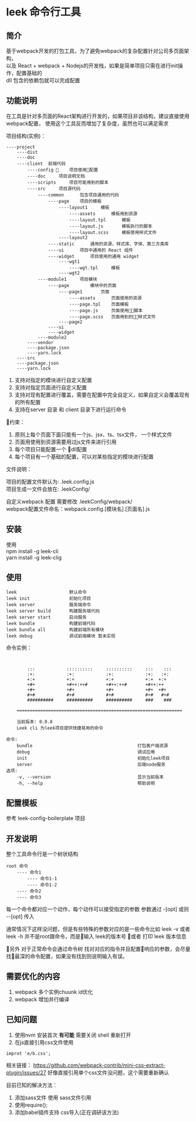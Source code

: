 # leek 命令行工具

## 简介

基于webpack开发的打包工具，为了避免webpack的复杂配置针对公司多页面架构，   
以及 React + webpack + Nodejs的开发栈，如果是简单项目只需在进行init操作，配置基础的   
dll 包含的依赖包就可以完成配置

## 功能说明

在工具是针对多页面的React架构进行开发的，如果项目非该结构，建议直接使用webpack配置，
使用这个工具反而增加了复杂度，虽然也可以满足需求

项目结构(实例)：

```
----project
    ----dist
    ----doc
    ----client  前端代码
        ----config     项目使用配置
        ----doc     项目说明文档
        ----scripts     项目可能用到的脚本
        ----src     项目源代码
            ----common      包含项目通用的代码
                ----page    项目的模板
                    ----layout1     模板
                        ----assets      模板用到资源
                        ----layout.tpl      模板
                        ----layout.js       模板执行的脚本
                        ----layout.scss     模板使用样式文件
                    ----layout2
                ----static      通用的资源，样式库、字体、第三方类库
                ----ui      项目中通用的 React 组件
                ----widget      项目使用的通用 widget
                    ----wgt1      
                        ----wgt.tpl     模板
                    ----wgt2
            ----module1     项目模块
                ----page        模块中的页面
                    ----page1       页面
                        ----assets      页面使用的资源     
                        ----page.tpl    页面模板
                        ----page.js     页面使用脚本
                        ----page.scss   页面用到的样式文件
                    ----page2
                ----ui
                ----widget
            ----module2
        ----vendor
        ----package.json
        ----yarn.lock
    ----src
    ----package.json
    ----yarn.lock
```

1. 支持对指定的模块进行自定义配置
2. 支持对指定页面进行自定义配置
3. 支持对现有配置进行覆盖，需要在配置中完全自定义，如果自定义会覆盖现有的所有配置
4. 支持在server 目录 和 client 目录下进行运行命令

约束：

1. 原则上每个页面下面只能有一个js、jsx、ts、tsx文件， 一个样式文件
2. 页面用使用到资源需要用过js文件来进行引用
3. 每个项目只能配置一个 dll配置
4. 每个项目有一个基础的配置，可以对某些指定的模块进行配置

文件说明：

项目的配置文件默认为: .leek.config.js     
项目生成一文件会放在: .leekConfig/     

自定义webpack 配置 需要修改 .leekConfig/webpack/       
webpack配置文件命名：webpack.config.[模块名].[页面名].js       


## 安装

使用    
npm install -g leek-cli    
yarn install -g leek-clig

## 使用

```
leek                    默认命令
leek init               初始化项目
leek server             服务端命令
leek server build       构建服务端代码
leek server start       启动服务
leek bundle             构建前端代码
leek bundle all         构建前端所有模块
leek debug              调试前端模块 暂未实现
```

命令实例：

````


        :::            ::::::::::     ::::::::::     :::    :::
        :+:            :+:            :+:            :+:   :+:
        +:+            +:+            +:+            +:+  +:+
        +#+            +#++:++#       +#++:++#       +#++:++
        +#+            +#+            +#+            +#+  +#+
        #+#            #+#            #+#            #+#   #+#
        ##########     ##########     ##########     ###    ###

    ===============================================================

    当前版本: 0.0.8
    Leek cli 为leek项目提供快捷易用的命令

命令:
    bundle                                        打包客户端资源
    debug                                         调试应用
    init                                          初始化leek项目
    server                                        后端node服务
选项:
    -v, --version                                 显示当前版本
    -h, --help                                    帮助说明

````

## 配置模板

参考 leek-config-boilerplate 项目


## 开发说明

整个工具命令行是一个树状结构

```
root 命令 
    ---- 命令1
        ---- 命令1-1
        ---- 命令1-2
    ---- 命令2 
    ---- 命令3 
```

每一个命令都对应一个动作，每个动作可以接受指定的参数 参数通过 -[opt] 或则 --[opt] 传入

通常情况下这样没问题，但是有些特殊的参数对应的是一些命令比如 leek -v 或者 leek -h 并不是root跟命令，而是输入 leek的版本号 或者 打印 leek 版本信息


另外 对于正常命令会通过命令树 找对对应的指令并且配置响应的参数，会尽量找最深的命令配置，如果没有找到则说明输入有误。


## 需要优化的内容
1. webpack 多个实例chuunk id优化
2. webpack 增加并行编译

## 已知问题
1. 使用nvm 安装首次 **有可能**  需要关闭 shell 重新打开
2. 在js直接引用css文件使用 
```
improt 'e/b.css';
```
相关链接：
https://github.com/webpack-contrib/mini-css-extract-plugin/issues/27 好像直接引用单个css文件没问题，这个需要重新确认

目前已知的解决方法：
1. 添加sass文件 使用 sass文件引用
2. 使用require();
3. 添加babel插件支持 css导入(正在调研该方法)


